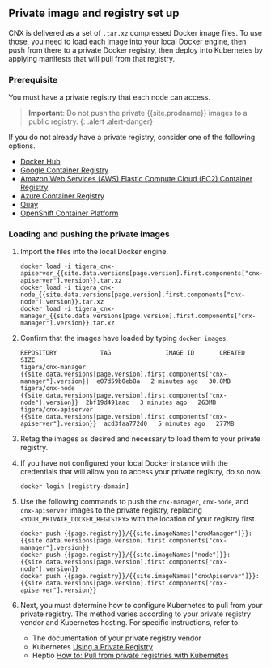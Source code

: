 ## Private image and registry set up

CNX is delivered as a set of `.tar.xz` compressed Docker image files.  To use
those, you need to load each image into your local Docker engine, then push
from there to a private Docker registry, then deploy into Kubernetes by
applying manifests that will pull from that registry.

### Prerequisite

You must have a private registry that each node can access.

> **Important**: Do not push the private {{site.prodname}} images to a public registry.
{: .alert .alert-danger}

If you do not already have a private registry, consider one of the following options.
- [Docker Hub](https://hub.docker.com/)
- [Google Container Registry](https://cloud.google.com/container-registry/)
- [Amazon Web Services (AWS) Elastic Compute Cloud (EC2) Container Registry](https://aws.amazon.com/ecr/pricing/)
- [Azure Container Registry](https://azure.microsoft.com/en-us/services/container-registry/)
- [Quay](https://quay.io/repository/)
- [OpenShift Container Platform](https://access.redhat.com/documentation/en-us/openshift_container_platform/3.6/html-single/installation_and_configuration/#system-requirements)


### Loading and pushing the private images


1. Import the files into the local Docker engine.

   ```
   docker load -i tigera_cnx-apiserver_{{site.data.versions[page.version].first.components["cnx-apiserver"].version}}.tar.xz
   docker load -i tigera_cnx-node_{{site.data.versions[page.version].first.components["cnx-node"].version}}.tar.xz
   docker load -i tigera_cnx-manager_{{site.data.versions[page.version].first.components["cnx-manager"].version}}.tar.xz
   ```

1. Confirm that the images have loaded by typing `docker images`.

   ```
   REPOSITORY            TAG               IMAGE ID       CREATED         SIZE
   tigera/cnx-manager    {{site.data.versions[page.version].first.components["cnx-manager"].version}}  e07d59b0eb8a   2 minutes ago   30.8MB
   tigera/cnx-node       {{site.data.versions[page.version].first.components["cnx-node"].version}}  2bf19d491aac   3 minutes ago   263MB
   tigera/cnx-apiserver  {{site.data.versions[page.version].first.components["cnx-apiserver"].version}}  acd3faa772d0   5 minutes ago   277MB
   ```

1. Retag the images as desired and necessary to load them to your private registry.

1. If you have not configured your local Docker instance with the credentials that will
   allow you to access your private registry, do so now.

   ```
   docker login [registry-domain]
   ```

1. Use the following commands to push the `cnx-manager`, `cnx-node`, and `cnx-apiserver` 
   images to the private registry, replacing `<YOUR_PRIVATE_DOCKER_REGISTRY>` with the
   location of your registry first.

   ```
   docker push {{page.registry}}/{{site.imageNames["cnxManager"]}}:{{site.data.versions[page.version].first.components["cnx-manager"].version}}
   docker push {{page.registry}}/{{site.imageNames["node"]}}:{{site.data.versions[page.version].first.components["cnx-node"].version}}
   docker push {{page.registry}}/{{site.imageNames["cnxApiserver"]}}:{{site.data.versions[page.version].first.components["cnx-apiserver"].version}}
   ```

1. Next, you must determine how to configure Kubernetes to pull from your private registry. The method varies according to your private registry vendor and Kubernetes hosting. For specific instructions, refer to:
   - The documentation of your private registry vendor
   - Kubernetes [Using a Private Registry](https://kubernetes.io/docs/concepts/containers/images/#using-a-private-registry)
   - Heptio [How to: Pull from private registries with Kubernetes](http://docs.heptio.com/content/private-registries.html)
